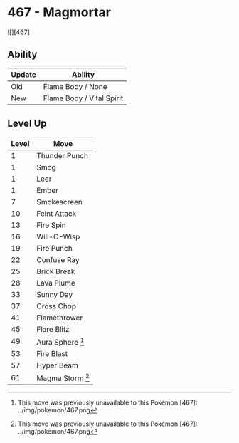 # 467 - Magmortar
![][467]

## Ability

Update | Ability
---    | ---
Old    | Flame Body / None
New    | Flame Body / Vital Spirit

## Level Up

Level | Move
---   | ---
  1   | Thunder Punch
  1   | Smog
  1   | Leer
  1   | Ember
  7   | Smokescreen
 10   | Feint Attack
 13   | Fire Spin
 16   | Will-O-Wisp
 19   | Fire Punch
 22   | Confuse Ray
 25   | Brick Break
 28   | Lava Plume
 33   | Sunny Day
 37   | Cross Chop
 41   | Flamethrower
 45   | Flare Blitz
 49   | Aura Sphere [^1]
 53   | Fire Blast
 57   | Hyper Beam
 61   | Magma Storm [^1]

[^1]: This move was previously unavailable to this Pokémon
[467]: ../img/pokemon/467.png
